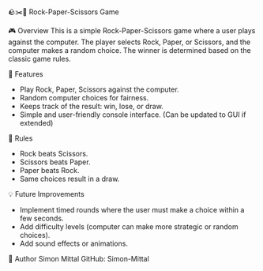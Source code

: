 🪨✂️📄 Rock-Paper-Scissors Game

🎮 Overview
This is a simple Rock-Paper-Scissors game where a user plays against the computer. The player selects Rock, Paper, or Scissors, and the computer makes a random choice. The winner is determined based on the classic game rules.

🚀 Features
* Play Rock, Paper, Scissors against the computer.
* Random computer choices for fairness.
* Keeps track of the result: win, lose, or draw.
* Simple and user-friendly console interface. (Can be updated to GUI if extended)

📝 Rules
* Rock beats Scissors.
* Scissors beats Paper.
* Paper beats Rock.
* Same choices result in a draw.

💡 Future Improvements
* Implement timed rounds where the user must make a choice within a few seconds.
* Add difficulty levels (computer can make more strategic or random choices).
* Add sound effects or animations.

🙌 Author
Simon Mittal
GitHub: Simon-Mittal


